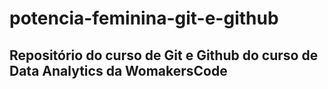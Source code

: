 # potencia-feminina-git-e-github

## Repositório do curso de Git e Github do curso de Data Analytics da WomakersCode

